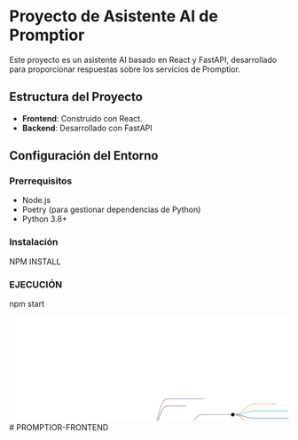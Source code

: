 # Proyecto de Asistente AI de Promptior

Este proyecto es un asistente AI basado en React y FastAPI, desarrollado para proporcionar respuestas sobre los servicios de Promptior.

## Estructura del Proyecto

- **Frontend**: Construido con React.
- **Backend**: Desarrollado con FastAPI 

## Configuración del Entorno

### Prerrequisitos

- Node.js
- Poetry (para gestionar dependencias de Python)
- Python 3.8+

### Instalación


NPM INSTALL



### EJECUCIÓN 


npm start


![Diagrama de Funcionamiento del Sistema Promptior AI](./mapa.svg)# PROMPTIOR-FRONTEND
